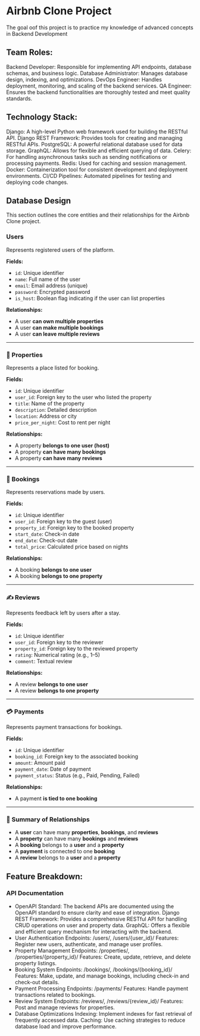 # Airbnb Clone Project
The goal oof this project is to practice my knowledge of advanced concepts in Backend Development

## Team Roles:
Backend Developer: Responsible for implementing API endpoints, database schemas, and business logic.
Database Administrator: Manages database design, indexing, and optimizations.
DevOps Engineer: Handles deployment, monitoring, and scaling of the backend services.
QA Engineer: Ensures the backend functionalities are thoroughly tested and meet quality standards.

## Technology Stack:
Django: A high-level Python web framework used for building the RESTful API.
Django REST Framework: Provides tools for creating and managing RESTful APIs.
PostgreSQL: A powerful relational database used for data storage.
GraphQL: Allows for flexible and efficient querying of data.
Celery: For handling asynchronous tasks such as sending notifications or processing payments.
Redis: Used for caching and session management.
Docker: Containerization tool for consistent development and deployment environments.
CI/CD Pipelines: Automated pipelines for testing and deploying code changes.

## Database Design

This section outlines the core entities and their relationships for the Airbnb Clone project.

### Users
Represents registered users of the platform.

**Fields:**
- `id`: Unique identifier
- `name`: Full name of the user
- `email`: Email address (unique)
- `password`: Encrypted password
- `is_host`: Boolean flag indicating if the user can list properties

**Relationships:**
- A user **can own multiple properties**
- A user **can make multiple bookings**
- A user **can leave multiple reviews**

---

### 🏡 Properties
Represents a place listed for booking.

**Fields:**
- `id`: Unique identifier
- `user_id`: Foreign key to the user who listed the property
- `title`: Name of the property
- `description`: Detailed description
- `location`: Address or city
- `price_per_night`: Cost to rent per night

**Relationships:**
- A property **belongs to one user (host)**
- A property **can have many bookings**
- A property **can have many reviews**

---

### 📅 Bookings
Represents reservations made by users.

**Fields:**
- `id`: Unique identifier
- `user_id`: Foreign key to the guest (user)
- `property_id`: Foreign key to the booked property
- `start_date`: Check-in date
- `end_date`: Check-out date
- `total_price`: Calculated price based on nights

**Relationships:**
- A booking **belongs to one user**
- A booking **belongs to one property**

---

### ✍️ Reviews
Represents feedback left by users after a stay.

**Fields:**
- `id`: Unique identifier
- `user_id`: Foreign key to the reviewer
- `property_id`: Foreign key to the reviewed property
- `rating`: Numerical rating (e.g., 1–5)
- `comment`: Textual review

**Relationships:**
- A review **belongs to one user**
- A review **belongs to one property**

---

### 💳 Payments
Represents payment transactions for bookings.

**Fields:**
- `id`: Unique identifier
- `booking_id`: Foreign key to the associated booking
- `amount`: Amount paid
- `payment_date`: Date of payment
- `payment_status`: Status (e.g., Paid, Pending, Failed)

**Relationships:**
- A payment **is tied to one booking**

---

### 🔁 Summary of Relationships
- A **user** can have many **properties**, **bookings**, and **reviews**
- A **property** can have many **bookings** and **reviews**
- A **booking** belongs to a **user** and a **property**
- A **payment** is connected to one **booking**
- A **review** belongs to a **user** and a **property**

## Feature Breakdown:
### API Documentation
- OpenAPI Standard: The backend APIs are documented using the OpenAPI standard to ensure clarity and ease of integration.
Django REST Framework: Provides a comprehensive RESTful API for handling CRUD operations on user and property data.
GraphQL: Offers a flexible and efficient query mechanism for interacting with the backend.
- User Authentication
Endpoints: /users/, /users/{user_id}/
Features: Register new users, authenticate, and manage user profiles.
- Property Management
Endpoints: /properties/, /properties/{property_id}/
Features: Create, update, retrieve, and delete property listings.
- Booking System
Endpoints: /bookings/, /bookings/{booking_id}/
Features: Make, update, and manage bookings, including check-in and check-out details.
- Payment Processing
Endpoints: /payments/
Features: Handle payment transactions related to bookings.
- Review System
Endpoints: /reviews/, /reviews/{review_id}/
Features: Post and manage reviews for properties.
- Database Optimizations
Indexing: Implement indexes for fast retrieval of frequently accessed data.
Caching: Use caching strategies to reduce database load and improve performance.
